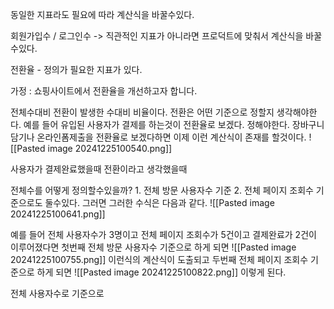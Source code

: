 동일한 지표라도 필요에 따라 계산식을 바꿀수있다.

회원가입수 / 로그인수 -> 직관적인 지표가 아니라면 프로덕트에 맞춰서 계산식을 바꿀수있다.

전환율 - 정의가 필요한 지표가 있다.

가정 : 쇼핑사이트에서 전환율을 개선하고자 합니다.

전체수대비 전환이 발생한 수대비 비율이다.
전환은 어떤 기준으로 정할지 생각해야한다.
예를 들어 유입된 사용자가 결제를 하는것이 전환율로 보겠다. 정해야한다.
장바구니 담기나 온라인폼제출을 전환율로 보겠다하면 이제 이런 계산식이 존재를 할것이다.
![[Pasted image 20241225100540.png]]

사용자가 결제완료했을때 전환이라고 생각했을때

전체수를 어떻게 정의할수있을까? 1. 전체 방문 사용자수 기준 2. 전체 페이지 조회수 기준으로도 둘수있다. 그러면 그러한 수식은 다음과 같다.
![[Pasted image 20241225100641.png]]

예를 들어 전체 사용자수가 3명이고 전체 페이지 조회수가 5건이고 결제완료가 2건이 이루어졌다면 
첫번째 전체 방문 사용자수 기준으로 하게 되면
![[Pasted image 20241225100755.png]]
이런식의 계산식이 도출되고 
두번째 전체 페이지 조회수 기준으로 하게 되면 
![[Pasted image 20241225100822.png]]
이렇게 된다.

전체 사용자수로 기준으로 